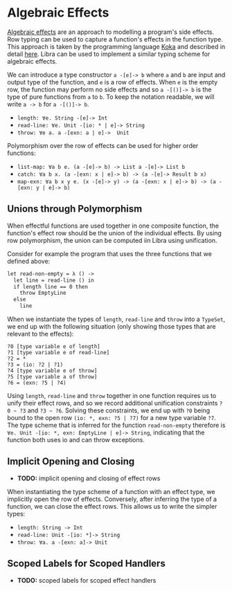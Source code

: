 # Algebraic Effects

[Algebraic effects] are an approach to modelling a program's side effects.
Row typing can be used to capture a function's effects in the function type.
This approach is taken by the programming language [Koka] and described in
detail [here][effect rows].
Libra can be used to implement a similar typing scheme for algebraic effects.

We can introduce a type constructor `a -[e]-> b` where `a` and `b` are input and output
type of the function, and `e` is a row of effects.
When `e` is the empty row, the function may perform no side effects and so
`a -[()]-> b` is the type of pure functions from `a` to `b`.
To keep the notation readable, we will write `a -> b` for `a -[()]-> b`.

 - `length: ∀e. String -[e]-> Int`
 - `read-line: ∀e. Unit -[io: * | e]-> String`
 - `throw: ∀e a. a -[exn: a | e]->  Unit`

Polymorphism over the row of effects can be used for higher order functions:

 - `list-map: ∀a b e. (a -[e]-> b) -> List a -[e]-> List b`
 - `catch: ∀a b x. (a -[exn: x | e]-> b) -> (a -[e]-> Result b x)`
 - `map-exn: ∀a b x y e. (x -[e]-> y) -> (a -[exn: x | e]-> b) -> (a -[exn: y | e]-> b)`

## Unions through Polymorphism

When effectful functions are used together in one composite function, 
the function's effect row should be the union of the individual effects.
By using row polymorphism, the union can be computed iin Libra using unification.

Consider for example the program that uses the three functions that we defined above:

```txt
let read-non-empty = λ () ->
  let line = read-line () in
  if length line == 0 then
    throw EmptyLine
  else
    line
```

When we instantiate the types of `length`, `read-line` and `throw` into a `TypeSet`,
we end up with the following situation (only showing those types that are relevant
to the effects):

```
?0 [type variable e of length]
?1 [type variable e of read-line]
?2 = *
?3 = (io: ?2 | ?1)
?4 [type variable e of throw]
?5 [type variable a of throw]
?6 = (exn: ?5 | ?4)
```

Using `length`, `read-line` and `throw` together in one function requires us to
unify their effect rows, and so we record additional unification constraints
`?0 ~ ?3` and `?3 ~ ?6`.
Solving these constraints, we end up with `?0` being bound to the open row
`(io: *, exn: ?5 | ?7)` for a new type variable `?7`.
The type scheme that is inferred for the function `read-non-empty` therefore
is `∀e. Unit -[io: *, exn: EmptyLine | e]-> String`, indicating that the function
both uses io and can throw exceptions.



## Implicit Opening and Closing

 - **TODO:** implicit opening and closing of effect rows

When instantiating the type scheme of a function with an effect type, 
we implicitly open the row of effects. Conversely, after inferring the type
of a function, we can close the effect rows. This allows us to write the
simpler types: 

 - `length: String -> Int`
 - `read-line: Unit -[io: *]-> String`
 - `throw: ∀a. a -[exn: a]-> Unit`

## Scoped Labels for Scoped Handlers

 - **TODO:** scoped labels for scoped effect handlers

[Koka]: https://koka-lang.github.io/koka/doc/index.html
[effect rows]: https://www.microsoft.com/en-us/research/wp-content/uploads/2016/12/algeff.pdf
[algebraic effects]: https://homepages.inf.ed.ac.uk/gdp/publications/alg_ops_gen_effects.pdf
